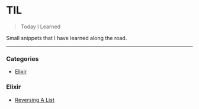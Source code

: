 # TIL

> Today I Learned

Small snippets that I have learned along the road.

---

### Categories

* [Elixir](#elixir)

### Elixir

- [Reversing A List](elixir/reversing-a-list.md)


